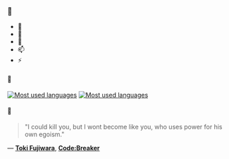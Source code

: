 ### 👋

- 🔭
- 🌱
- 💬
- 📫
- ⚡

#### 🧏

[![Most used languages](https://github-readme-stats-aynah.vercel.app/api/top-langs/?username=aynh&theme=solarized-dark&langs_count=6&layout=compact&hide_title=true)](https://github.com/anuraghazra/github-readme-stats#gh-dark-mode-only)
[![Most used languages](https://github-readme-stats-aynah.vercel.app/api/top-langs/?username=aynh&theme=solarized-light&langs_count=6&layout=compact&hide_title=true)](https://github.com/anuraghazra/github-readme-stats#gh-light-mode-only)

#### 💬

> "I could kill you, but I wont become like you, who uses power for his own egoism."

&mdash; [**Toki Fujiwara**](https://myanimelist.net/character.php?q=Toki%20Fujiwara&cat=character), [**Code:Breaker**](https://myanimelist.net/search/all?q=Code%3ABreaker&cat=all)

